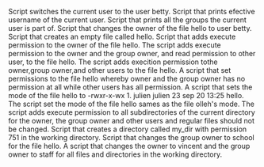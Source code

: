Script switches the current user to the user betty.
Script that prints efective username of the current user.
Script that prints all the groups the current user is part of.
Script that changes the owner of the file hello to user betty.
Script that creates an empty file called hello.
Script that adds execute permission to the owner of the file hello.
The script adds execute permission to the owner and the group owner, and read permission to other user, to the file hello.
The script adds execition permission tothe owner,group owner,and other users to the file hello.
A script that set permissions to the file hello whereby owner and the group owner has no permission at all while other users has all permission.
A script that sets the mode of the file hello to -rwxr-x-wx 1. julien julien 23 sep 20 13:25 hello.
The script set the mode of the file hello sames as the file olleh's mode.
The script adds execute permission to all subdirectories of the current directory for the owner, the group owner and other users and regular files should not be changed.
Script that creates a directory called my_dir with permission 751 in the working directory.
Script that changes the group owner to school for the file hello.
A script that changes the owner to vincent and the group owner to staff for all files and directories in the working directory. 
